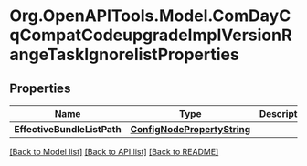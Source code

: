 # Org.OpenAPITools.Model.ComDayCqCompatCodeupgradeImplVersionRangeTaskIgnorelistProperties
## Properties

Name | Type | Description | Notes
------------ | ------------- | ------------- | -------------
**EffectiveBundleListPath** | [**ConfigNodePropertyString**](ConfigNodePropertyString.md) |  | [optional] 

[[Back to Model list]](../README.md#documentation-for-models) [[Back to API list]](../README.md#documentation-for-api-endpoints) [[Back to README]](../README.md)

